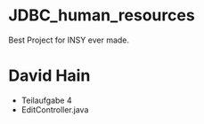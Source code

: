 # JDBC_human_resources
Best Project for INSY ever made.

# David Hain
* Teilaufgabe 4
* EditController.java
